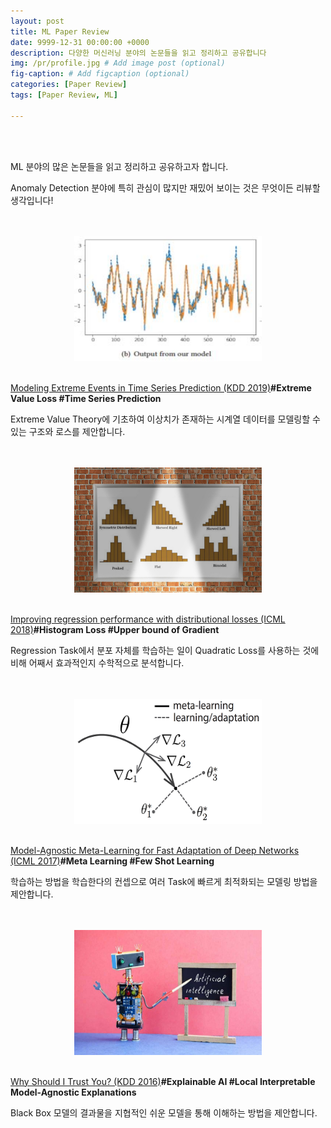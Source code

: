 ```yaml
---
layout: post
title: ML Paper Review
date: 9999-12-31 00:00:00 +0000
description: 다양한 머신러닝 분야의 논문들을 읽고 정리하고 공유합니다
img: /pr/profile.jpg # Add image post (optional)
fig-caption: # Add figcaption (optional)
categories: [Paper Review]
tags: [Paper Review, ML]

---
```


<br/>

<br/>

ML 분야의 많은 논문들을 읽고 정리하고 공유하고자 합니다.  
  
Anomaly Detection 분야에 특히 관심이 많지만 재밌어 보이는 것은 무엇이든 리뷰할 생각입니다!  
  
<br/>
  
<br/>

<center><img src="/assets/img/pr/evl/profile.jpg" width="300" height="200" ></center>  
<br/>

[Modeling Extreme Events in Time Series Prediction (KDD 2019)](https://chioni.github.io/EVL)<b>#Extreme Value Loss #Time Series Prediction</b>  
  
Extreme Value Theory에 기초하여 이상치가 존재하는 시계열 데이터를 모델링할 수 있는 구조와 로스를 제안합니다.  
  
<br/>

<br/>

<center><img src="/assets/img/pr/hs/profile.jpg" width="300" height="200"></center>  
<br/>

[Improving regression performance with distributional losses (ICML 2018)](https://chioni.github.io/HS)<b>#Histogram Loss #Upper bound of Gradient</b>  
  
Regression Task에서 분포 자체를 학습하는 일이 Quadratic Loss를 사용하는 것에 비해 어째서 효과적인지 수학적으로 분석합니다.  

<br/>

<br/>

<center><img src="/assets/img/pr/maml/profile.jpg" width="300" height="200"></center>  
<br/>

[Model-Agnostic Meta-Learning for Fast Adaptation of Deep Networks (ICML 2017)](https://chioni.github.io/MAML)<b>#Meta Learning #Few Shot Learning</b>  
  
학습하는 방법을 학습한다의 컨셉으로 여러 Task에 빠르게 최적화되는 모델링 방법을 제안합니다.  
  
<br/>

<br/>

<center><img src="/assets/img/pr/lime/profile.jpg" width="300" height="200"></center>  
<br/>

[Why Should I Trust You? (KDD 2016)](https://chioni.github.io/LIME)<b>#Explainable AI #Local Interpretable Model-Agnostic Explanations</b>  
  
Black Box 모델의 결과물을 지협적인 쉬운 모델을 통해 이해하는 방법을 제안합니다.  
  
<br/>

<br/>
